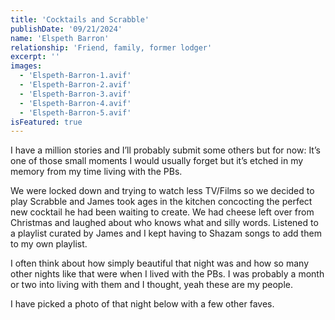 ```yaml
---
title: 'Cocktails and Scrabble'
publishDate: '09/21/2024'
name: 'Elspeth Barron'
relationship: 'Friend, family, former lodger'
excerpt: ''
images: 
  - 'Elspeth-Barron-1.avif'
  - 'Elspeth-Barron-2.avif'
  - 'Elspeth-Barron-3.avif'
  - 'Elspeth-Barron-4.avif'
  - 'Elspeth-Barron-5.avif'
isFeatured: true
---
```


I have a million stories and I’ll probably submit some others but for now: It’s one of those small moments I would usually forget but it’s etched in my memory from my time living with the PBs.

We were locked down and trying to watch less TV/Films so we decided to play Scrabble and James took ages in the kitchen concocting the perfect new cocktail he had been waiting to create. We had cheese left over from Christmas and laughed about who knows what and silly words. Listened to a playlist curated by James and I kept having to Shazam songs to add them to my own playlist.

I often think about how simply beautiful that night was and how so many other nights like that were when I lived with the PBs. I was probably a month or two into living with them and I thought, yeah these are my people.

I have picked a photo of that night below with a few other faves.